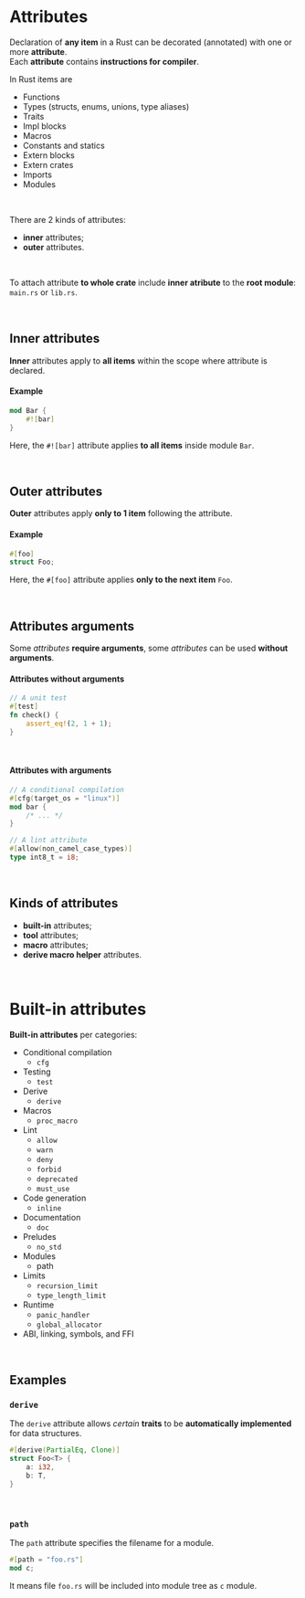 # Attributes
Declaration of **any item** in a Rust can be decorated (annotated) with one or more **attribute**. <br>
Each **attribute** contains **instructions for compiler**.<br>


In Rust items are
- Functions
- Types (structs, enums, unions, type aliases)
- Traits
- Impl blocks
- Macros
- Constants and statics
- Extern blocks
- Extern crates
- Imports
- Modules

<br>

There are 2 kinds of attributes:
- **inner** attributes;
- **outer** attributes.

<br>

To attach attribute **to whole crate** include **inner atribute** to the **root module**: ``main.rs`` or ``lib.rs``.

<br>

## Inner attributes
**Inner** attributes apply to **all items** within the scope where attribute is declared.

#### Example
```Rust
mod Bar {
    #![bar]
}
```

Here, the ``#![bar]`` attribute applies **to all items** inside module ``Bar``.

<br>

## Outer attributes
**Outer** attributes apply **only to 1 item** following the attribute.

#### Example
```Rust
#[foo]
struct Foo;
```
Here, the ``#[foo]`` attribute applies **only to the next item** ``Foo``.

<br>

## Attributes arguments
Some *attributes* **require arguments**, some *attributes* can be used **without arguments**.

#### Attributes without arguments
```Rust
// A unit test
#[test]
fn check() {
    assert_eq!(2, 1 + 1);
}
```

<br>

#### Attributes with arguments
```Rust
// A conditional compilation
#[cfg(target_os = "linux")]
mod bar {
    /* ... */
}

// A lint attribute
#[allow(non_camel_case_types)]
type int8_t = i8;

```

<br>

## Kinds of attributes
- **built-in** attributes;
- **tool** attributes;
- **macro** attributes;
- **derive macro helper** attributes.

<br>

# Built-in attributes
**Built-in attributes** per categories:
- Conditional compilation
    - ``cfg``
- Testing
    - ``test``
- Derive
    - ``derive``
- Macros
    - ``proc_macro``
- Lint
    - ``allow``
    - ``warn``
    - ``deny``
    - ``forbid``
    - ``deprecated``
    - ``must_use``
- Code generation
    - ``inline``
- Documentation
    - ``doc``
- Preludes
    - ``no_std``
- Modules
    - path
- Limits
    - ``recursion_limit``
    - ``type_length_limit``
- Runtime
    - ``panic_handler``
    - ``global_allocator``
- ABI, linking, symbols, and FFI

<br>

## Examples
### ``derive``
The ``derive`` attribute allows *certain* **traits** to be **automatically implemented** for data structures.
```Rust
#[derive(PartialEq, Clone)]
struct Foo<T> {
    a: i32,
    b: T,
}
```

<br>

### ``path``
The ``path`` attribute specifies the filename for a module.
```Rust
#[path = "foo.rs"]
mod c;
```

It means file ``foo.rs`` will be included into module tree as ``c`` module.
